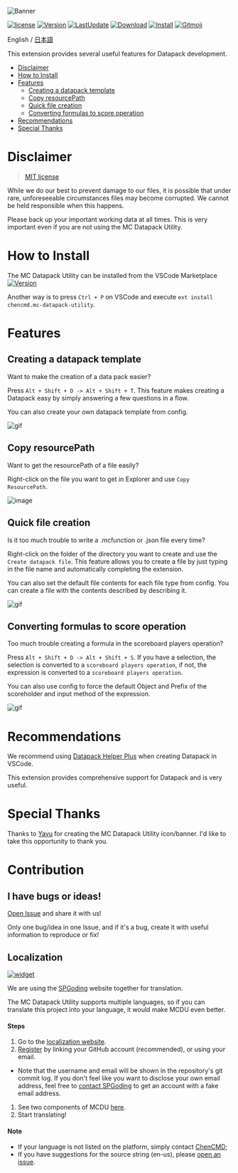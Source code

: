 ![Banner](https://raw.githubusercontent.com/ChenCMD/MC-Datapack-Utility/master/images/banner.png)

[![license](https://img.shields.io/github/license/ChenCMD/MC-Datapack-Utility)](https://github.com/ChenCMD/MC-Datapack-Utility/blob/master/LICENCE)
[![Version](https://img.shields.io/visual-studio-marketplace/v/chencmd.mc-datapack-utility?logo=visual-studio-code)](https://marketplace.visualstudio.com/items?itemName=chencmd.mc-datapack-utility)
[![LastUpdate](https://img.shields.io/visual-studio-marketplace/last-updated/chencmd.mc-datapack-utility?logo=visual-studio-code)](https://marketplace.visualstudio.com/items?itemName=chencmd.mc-datapack-utility)
[![Download](https://img.shields.io/visual-studio-marketplace/d/chencmd.mc-datapack-utility?logo=visual-studio-code)](https://marketplace.visualstudio.com/items?itemName=chencmd.mc-datapack-utility)
[![Install](https://img.shields.io/visual-studio-marketplace/i/chencmd.mc-datapack-utility?logo=visual-studio-code)](https://marketplace.visualstudio.com/items?itemName=chencmd.mc-datapack-utility)
[![Gitmoji](https://img.shields.io/badge/gitmoji-%20😜%20😍-FFDD67.svg)](https://gitmoji.carloscuesta.me/)

English / [日本語](https://github.com/ChenCMD/MC-Datapack-Utility/blob/master/README_ja.md)

This extension provides several useful features for Datapack development.

- [Disclaimer](#Disclaimer)
- [How to Install](#How-to-Install)
- [Features](#Features)
  - [Creating a datapack template](#Creating-a-datapack-template)
  - [Copy resourcePath](#Copy-resourcePath)
  - [Quick file creation](#Quick-file-creation)
  - [Converting formulas to score operation](#Converting-formulas-to-score-operation)
- [Recommendations](#Recommendations)
- [Special Thanks](#Special-Thanks)

# Disclaimer

> [MIT license](https://github.com/ChenCMD/MC-Datapack-Utility/blob/master/LICENCE)

While we do our best to prevent damage to our files, it is possible that under rare, unforeseeable circumstances files may become corrupted.
We cannot be held responsible when this happens.

Please back up your important working data at all times. This is very important even if you are not using the MC Datapack Utility.

# How to Install

The MC Datapack Utility can be installed from the VSCode Marketplace
[![Version](https://img.shields.io/visual-studio-marketplace/v/chencmd.mc-datapack-utility?logo=visual-studio-code)](https://marketplace.visualstudio.com/items?itemName=chencmd.mc-datapack-utility)

Another way is to press `Ctrl + P` on VSCode and execute `ext install chencmd.mc-datapack-utility`.

# Features
## Creating a datapack template

Want to make the creation of a data pack easier?

Press `Alt + Shift + D -> Alt + Shift + T`.
This feature makes creating a Datapack easy by simply answering a few questions in a flow.

You can also create your own datapack template from config.

![gif](https://raw.githubusercontent.com/ChenCMD/MC-Datapack-Utility/master/images/createDatapackTemplate.gif)

## Copy resourcePath

Want to get the resourcePath of a file easily?

Right-click on the file you want to get in Explorer and use `Copy ResourcePath`.

![image](https://raw.githubusercontent.com/ChenCMD/MC-Datapack-Utility/master/images/copyResourcePath_en.png)

## Quick file creation

Is it too much trouble to write a .mcfunction or .json file every time?

Right-click on the folder of the directory you want to create and use the `Create datapack file`.
This feature allows you to create a file by just typing in the file name and automatically completing the extension.

You can also set the default file contents for each file type from config.
You can create a file with the contents described by describing it.

![gif](https://raw.githubusercontent.com/ChenCMD/MC-Datapack-Utility/master/images/createFile.gif)

## Converting formulas to score operation

Too much trouble creating a formula in the scoreboard players operation?

Press `Alt + Shift + D -> Alt + Shift + S`.
If you have a selection, the selection is converted to a `scoreboard players operation`, if not, the expression is converted to a `scoreboard players operation`.

You can also use config to force the default Object and Prefix of the scoreholder and input method of the expression.

![gif](https://raw.githubusercontent.com/ChenCMD/MC-Datapack-Utility/master/images/scoreOperation.gif)

# Recommendations

We recommend using [Datapack Helper Plus](https://marketplace.visualstudio.com/items?itemName=SPGoding.datapack-language-server) when creating Datapack in VSCode.

This extension provides comprehensive support for Datapack and is very useful.

# Special Thanks

Thanks to [Yavu](https://twitter.com/Yavu_Minecraft) for creating the MC Datapack Utility icon/banner.
I'd like to take this opportunity to thank you.

# Contribution

## I have bugs or ideas!

[Open Issue](https://github.com/ChenCMD/MC-Datapack-Utility/issues/new) and share it with us!

Only one bug/idea in one Issue, and if it's a bug, create it with useful information to reproduce or fix!

## Localization

[![widget](https://l10n.spgoding.com/widgets/mc-datapack-utility/-/multi-auto.svg)](https://l10n.spgoding.com/engage/mc-datapack-utility/?utm_source=widget)

We are using the [SPGoding](https://github.com/SPGoding) website together for translation.

The MC Datapack Utility supports multiple languages,
so if you can translate this project into your language, it would make MCDU even better.

#### Steps
1. Go to the [localization website](https://l10n.spgoding.com/).
1. [Register](https://l10n.spgoding.com/accounts/register) by linking your GitHub account (recommended), or using your email.
  - Note that the username and email will be shown in the repository's git commit log. If you don't feel like you want to disclose your own email address, feel free to [contact SPGoding](https://github.com/SPGoding/datapack-language-server/wiki/Contact-SPGoding) to get an account with a fake email address.
1. See two components of MCDU [here](https://l10n.spgoding.com/projects/mc-datapack-utility).
1. Start translating!

#### Note
- If your language is not listed on the platform, simply contact [ChenCMD](https://github.com/ChenCMD/MC-Datapack-Utility/wiki/Contact);
- If you have suggestions for the source string (en-us), please [open an issue](https://github.com/ChenCMD/MC-Datapack-Utility/issues/new).